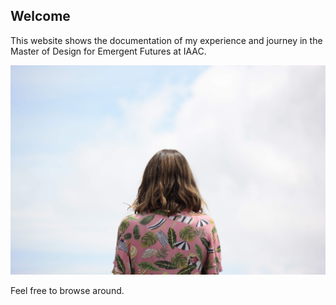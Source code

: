 ## Welcome

This website shows the documentation of my experience and journey in the Master of Design for Emergent Futures at IAAC.

![](../images/MT02/jimena_1.jpg)

Feel free to browse around.
